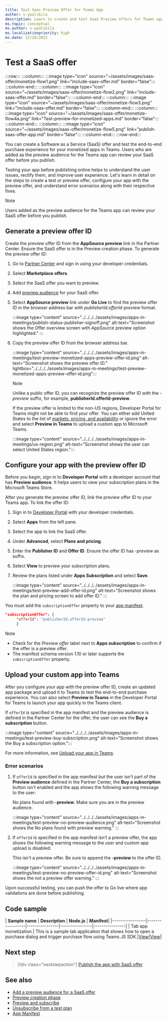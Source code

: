 ```yaml
---
title: Test Saas Preview Offer for Teams App
author: v-ypalikila
description: Learn to create and test SaaS Preview offers for Teams app. Create a preview offer ID, configure your app with the preview offer ID, and upload.
ms.topic: conceptual
ms.author: v-ypalikila
ms.localizationpriority: high
ms.date: 12/26/2022
---
```


# Test a SaaS offer

:::row:::
   :::column:::
      :::image type="icon" source="~/assets/images/saas-offer/monetize-flow1.png" link="include-saas-offer.md" border="false":::
   :::column-end:::
   :::column:::
      :::image type="icon" source="~/assets/images/saas-offer/monetize-flow2.png" link="include-saas-offer.md" border="false":::
   :::column-end:::
   :::column:::
      :::image type="icon" source="~/assets/images/saas-offer/monetize-flow3.png" link="include-saas-offer.md" border="false":::
   :::column-end:::
   :::column:::
      :::image type="icon" source="~/assets/images/saas-offer/monetize-flow4a.png" link="Test-preview-for-monetized-apps.md" border="false":::
   :::column-end:::
   :::column:::
      :::image type="icon" source="~/assets/images/saas-offer/monetize-flow5.png" link="publish-saas-offer-app.md" border="false":::
   :::column-end:::
:::row-end:::

You can create a Software as a Service (SaaS) offer and test the end-to-end purchase experience for your monetized apps  in Teams. Users who are added as the preview audience for the Teams app can review your SaaS offer before you publish.

Testing your app before publishing online helps to understand the user issues, rectify them, and improve user experience. Let's learn in detail on the steps to create a test or preview offer, configure your app with the preview offer, and understand error scenarios along with their respective fixes.

>[!NOTE]
> Users added as the preview audience for the Teams app can review your SaaS offer before you publish.

## Generate a preview offer ID

Create the preview offer ID from the **AppSource preview** link in the Partner Center. Ensure the SaaS offer is in the Preview creation phase. To generate the preview offer ID:

1. Go to [Partner Center](https://go.microsoft.com/fwlink/?linkid=2166002) and sign in using your developer credentials.
1. Select **Marketplace offers**.
1. Select the SaaS offer you want to preview.
1. Add [preview audience](/azure/marketplace/create-new-saas-offer-preview) for your SaaS offer.
1. Select **AppSource preview** link under **Go Live** to find the preview offer ID in the browser address bar with *publisherId.offerId-preview* format.

    :::image type="content" source="../../../../assets/images/apps-in-meetings/publish-status-publisher-signoff.png" alt-text="Screenshot shows the Offer overview screen with AppSource preview option highlighted." :::

1. Copy the preview offer ID from the browser address bar.

      :::image type="content" source="../../../../assets/images/apps-in-meetings/test-preview-monetized-apps-preview-offer-id.png" alt-text="Screenshot shows the preview offer ID."  lightbox="../../../../assets/images/apps-in-meetings/test-preview-monetized-apps-preview-offer-id.png":::

    > [!NOTE]
    > Unlike a public offer ID, you can recognize the preview offer ID with the *-preview* suffix, for example, **publisherId.offerId-preview**.

    If the preview offer is limited to the non-US regions, Developer Portal for Teams might not be able to find your offer. You can either add United States to the list of [markets, pricing, and availability](/azure/marketplace/create-new-saas-offer-plans) or ignore the error and select **Preview in Teams** to upload a custom app to Microsoft Teams.  

    :::image type="content" source="../../../../assets/images/apps-in-meetings/us-region.png" alt-text="Screenshot shows the user can select United States region.":::

## Configure your app with the preview offer ID

Before you begin, sign in to **Developer Portal** with a developer account that has **Preview audience**. It helps users to view your subscription plans in the Microsoft Teams Store.

After you generate the preview offer ID, link the preview offer ID to your Teams app. To link the offer ID:

1. Sign in to [Developer Portal](https://dev.teams.microsoft.com/) with your developer credentials.
1. Select **Apps** from the left pane.
1. Select the app to link the SaaS offer.
1. Under **Advanced**, select **Plans and pricing**.
1. Enter the **Publisher ID** and **Offer ID**. Ensure the offer ID has *-preview* as suffix.
1. Select **View** to preview your subscription plans.
1. Review the plans listed under **Apps Subscription** and select **Save**.

    :::image type="content" source="../../../../assets/images/apps-in-meetings/test-preview-add-offer-id.png" alt-text="Screenshot shows the plan and pricing screen to add offer ID." :::

You must add the `subscriptionOffer` property to your [app manifest](../../../../resources/schema/manifest-schema.md#subscriptionoffer).

```json
"subscriptionOffer": {
     "offerId": "publisherId.offerId-preview"
     }
```

>[!NOTE]
>
> * Check for the *Preview offer* label next to **Apps subscription** to confirm if the offer is a preview offer.
> * The manifest schema version 1.10 or later supports the `subscriptionOffer` property.

## Upload your custom app into Teams

After you configure your app with the preview offer ID, create an updated app package and upload it to Teams to test the end-to-end purchase experience. You can also select **Preview in Teams** in the Developer Portal for Teams to launch your app quickly in the Teams client.

If `offerId` is specified in the app manifest and the preview audience is defined in the Partner Center for the offer, the user can see the **Buy a subscription** button.

:::image type="content" source="../../../../assets/images/apps-in-meetings/test-preview-buy-subscription.png" alt-text="Screenshot shows the Buy a subscription option.":::

For more information, see [Upload your app in Teams](../../apps-upload.md).

### Error scenarios

1. If `offerId` is specified in the app manifest but the user isn't part of the **Preview audience** defined in the Partner Center, the **Buy a subscription** button isn't enabled and the app shows the following warning message to the user:

    No plans found with **-preview**. Make sure you are in the preview audience.

    :::image type="content" source="../../../../assets/images/apps-in-meetings/test-preview-no-preview-audience.png" alt-text="Screenshot shows the No plans found with preview warning." :::

1. If `offerId` is specified in the app manifest isn't a preview offer, the app shows the following warning message to the user and custom app upload is disabled:
  
    This isn't a preview offer. Be sure to append the **-preview** to the offer ID.

    :::image type="content" source="../../../../assets/images/apps-in-meetings/test-preview-no-preview-offer-id.png" alt-text="Screenshot shows the not a preview offer warning." :::

Upon successful testing, you can push the offer to Go live where app validations are done before publishing.

## Code sample

| **Sample name** | **Description** | **Node.js** | **Manifest**|
|-----------------|-----------------|----------------|----------------|----------------|
| Tab app monetization | This is a sample tab application that shows how to open a purchase dialog and trigger purchase flow using Teams JS SDK.|[View](https://github.com/OfficeDev/Microsoft-Teams-Samples/tree/main/samples/tab-app-monetization/nodejs)|[View](https://github.com/OfficeDev/Microsoft-Teams-Samples/tree/main/samples/tab-app-monetization/nodejs/demo-manifest/tab-app-monetization.zip)|

## Next step

> [!div class="nextstepaction"]
> [Publish the app with SaaS offer](publish-saas-offer-app.md)

## See also

* [Add a preview audience for a SaaS offer](/azure/marketplace/create-new-saas-offer-preview)
* [Preview creation phase](/azure/marketplace/review-publish-offer)
* [Preview and subscribe](/partner-center/marketplace/test-saas-preview-offer)
* [Unsubscribe from a test plan](/partner-center/marketplace/test-saas-unsubscribe)
* [App Manifest](../../../../resources/schema/manifest-schema-dev-preview.md)
